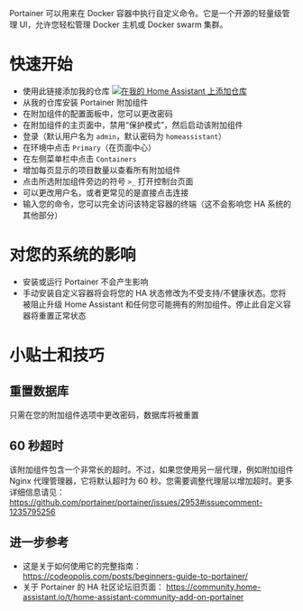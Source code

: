 Portainer 可以用来在 Docker 容器中执行自定义命令。它是一个开源的轻量级管理 UI，允许您轻松管理 Docker 主机或 Docker swarm 集群。

# 快速开始
- 使用此链接添加我的仓库
[![在我的 Home Assistant 上添加仓库][repository-badge]][repository-url]
- 从我的仓库安装 Portainer 附加组件
- 在附加组件的配置面板中，您可以更改密码
- 在附加组件的主页面中，禁用“保护模式”，然后启动该附加组件
- 登录（默认用户名为 `admin`，默认密码为 `homeassistant`）
- 在环境中点击 `Primary`（在页面中心）
- 在左侧菜单栏中点击 `Containers`
- 增加每页显示的项目数量以查看所有附加组件
- 点击所选附加组件旁边的符号 `>_` 打开控制台页面
- 可以更改用户名，或者更常见的是直接点击连接
- 输入您的命令，您可以完全访问该特定容器的终端（这不会影响您 HA 系统的其他部分）

# 对您的系统的影响
- 安装或运行 Portainer 不会产生影响
- 手动安装自定义容器将会将您的 HA 状态修改为不受支持/不健康状态。您将被阻止升级 Home Assistant 和任何您可能拥有的附加组件。停止此自定义容器将重置正常状态

# 小贴士和技巧

## 重置数据库
只需在您的附加组件选项中更改密码，数据库将被重置

## 60 秒超时
该附加组件包含一个非常长的超时。不过，如果您使用另一层代理，例如附加组件 Nginx 代理管理器，它将默认超时为 60 秒。您需要调整代理层以增加超时。更多详细信息请见： https://github.com/portainer/portainer/issues/2953#issuecomment-1235795256

## 进一步参考
- 这是关于如何使用它的完整指南： https://codeopolis.com/posts/beginners-guide-to-portainer/
- 关于 Portainer 的 HA 社区论坛旧页面： https://community.home-assistant.io/t/home-assistant-community-add-on-portainer

[repository-badge]: https://img.shields.io/badge/Add%20repository%20to%20my-Home%20Assistant-41BDF5?logo=home-assistant&style=for-the-badge
[repository-url]: https://my.home-assistant.io/redirect/supervisor_add_addon_repository/?repository_url=https%3A%2F%2Fgithub.com%2Falexbelgium%2Fhassio-addons